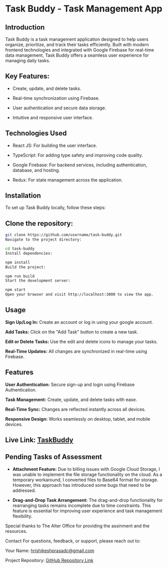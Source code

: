 # **Task Buddy - Task Management App**


## **Introduction**

Task Buddy is a task management application designed to help users organize, prioritize, and track their tasks efficiently. Built with modern frontend technologies and integrated with Google Firebase for real-time data management, Task Buddy offers a seamless user experience for managing daily tasks.

## **Key Features:**

- Create, update, and delete tasks.

- Real-time synchronization using Firebase.

- User authentication and secure data storage.

- Intuitive and responsive user interface.

## **Technologies Used**

- React JS: For building the user interface.

- TypeScript: For adding type safety and improving code quality.

- Google Firebase: For backend services, including authentication, database, and hosting.

- Redux: For state management across the application.

## **Installation**

To set up Task Buddy locally, follow these steps:

## Clone the repository:


```bash
git clone https://github.com/username/task-buddy.git
Navigate to the project directory:
```

```bash
cd task-buddy
Install dependencies:
```

```bash
npm install
Build the project:
```

```bash
npm run build
Start the development server:
```

```bash
npm start
Open your browser and visit http://localhost:3000 to view the app.
```

## **Usage**

**Sign Up/Log In:** Create an account or log in using your google account.

**Add Tasks:** Click on the "Add Task" button to create a new task.

**Edit or Delete Tasks:** Use the edit and delete icons to manage your tasks.

**Real-Time Updates:** All changes are synchronized in real-time using Firebase.


## **Features**

**User Authentication:** Secure sign-up and login using Firebase Authentication.

**Task Management:** Create, update, and delete tasks with ease.

**Real-Time Sync:** Changes are reflected instantly across all devices.

**Responsive Design:** Works seamlessly on desktop, tablet, and mobile devices.

## **Live Link:** [TaskBuddy](https://taskbuddy-sable.vercel.app/)

## Pending Tasks of Assessment

- **Attachment Feature:**
Due to billing issues with Google Cloud Storage, I was unable to implement the file storage functionality on the cloud. As a temporary workaround, I converted files to Base64 format for storage. However, this approach has introduced some bugs that need to be addressed.

- **Drag-and-Drop Task Arrangement:**
The drag-and-drop functionality for rearranging tasks remains incomplete due to time constraints. This feature is essential for improving user experience and task management flexibility.

Special thanks to The Alter Office for providing the assinment and the resources.

Contact
For questions, feedback, or support, please reach out to:

Your Name: hrishikeshprasadc@gmail.com

Project Repository: [GitHub Repository Link](https://github.com/hr-ishi94/task-buddy-app/)
